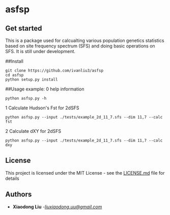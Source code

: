 # asfsp

## Get started
This is a package used for calcualting various population genetics
statistics based on site frequency spectrum (SFS) and doing basic operations
on SFS. It is still under development.


##Install
```
git clone https://github.com/ivanliu3/asfsp
cd asfsp
python setup.py install
```

##Usage example:
0 help information
```
python asfsp.py -h
```

1 Calculate Hudson's Fst for 2dSFS
```
python asfsp.py --input ./tests/example_2d_11_7.sfs --dim 11,7 --calc fst
```

2 Calculate dXY for 2dSFS
```
python asfsp.py --input ./tests/example_2d_11_7.sfs --dim 11,7 --calc dxy
```

## License
This project is licensed under the MIT License - see the [LICENSE.md](LICENSE.md) file for details

## Authors
* **Xiaodong Liu**  -*liuxiaodong.uu@gmail.com*
